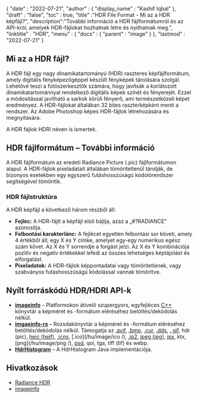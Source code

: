 {
  "date" : "2022-07-21",
  "author" : {
    "display_name" : "Kashif Iqbal"
},
  "draft" : "false",
  "toc" : true,
  "title" :"HDR File Format - Mi az a HDR képfájl?",
  "description":"További információ a HDR fájlformátumról és az API-król, amelyek HDR-fájlokat hozhatnak létre és nyithatnak meg.",
  "linktitle" : "HDR",
  "menu" : {
    "docs" : {
      "parent" : "image"
}
},
  "lastmod" : "2022-07-21"
}

## Mi az a HDR fájl?

A HDR fájl egy nagy dinamikatartományú (HDR) raszteres képfájlformátum, amely digitális fényképezőgéppel készült fényképek tárolására szolgál. Lehetővé teszi a fotószerkesztők számára, hogy javítsák a korlátozott dinamikatartománnyal rendelkező digitális képek színét és fényerejét. Ezzel a módosítással javítható a sarkok körüli fényerő, ami természetközeli képet eredményez. A HDR-fájlokat általában 32 bites raszterképként menti a rendszer. Az Adobe Photoshop képes HDR-fájlok létrehozására és megnyitására.

A HDR fájlok HDRI néven is ismertek.

## HDR fájlformátum – További információ

A HDR fájlformátum az eredeti Radiance Picture (.pic) fájlformátumon alapul. A HDR-fájlok pixeladatait általában tömörítetlenül tárolják, de bizonyos esetekben egy egyszerű futáshosszúságú kódolórendszer segítségével tömörítik.

### HDR fájlstruktúra

A HDR képfájl a következő három részből áll:

* **Fejléc:** A HDR-fájlt a képfájl első bájtja, azaz a „#?RADIANCE” azonosítja.
* **Felbontási karakterlánc:** A fejlécet egyetlen felbontási sor követi, amely 4 értékből áll; egy X és Y címke, amelyet egy-egy numerikus egész szám követ. Az X és Y sorrendje a forgást jelzi. Az X és Y kombinációja pozitív és negatív értékekkel lefedi az összes lehetséges képtájolást és elforgatást.
* **Pixeladatok:** A HDR-fájlok képpontadatai vagy tömörítetlenek, vagy szabványos futáshosszúságú kódolással vannak tömörítve.

## Nyílt forráskódú HDR/HDRI API-k

* **[imageinfo](https://github.com/xiaozhuai/imageinfo )** – Platformokon átívelő szupergyors, egyfejléces [C++](/hu/programming/cpp/) könyvtár a képméret és -formátum eléréséhez betöltés/dekódolás nélkül.
* **[imgaeinfo-rs](https://github.com/xiaozhuai/imageinfo-rs)** – Rozsdakönyvtár a képméret és -formátum eléréséhez betöltés/dekódolás nélkül. Támogatja az [.avif](/hu/image/avif/), [.bmp](/hu/image/bmp/), [.cur](/hu/image/cur/), [.dds](/hu/image/dds/), [. gif](/hu/image/gif/), hdr (pic), [heic (heif)](/hu/image/heic/), [.icns](/hu/image/icns/), [.ico](/hu/image/ico /), [.jp2](/hu/image/jp2/), [jpeg (jpg)](/hu/image/jpeg/), [jpx](/hu/image/jpx/), ktx, [png](/hu/image/png /), [psd](/hu/image/psd/), qoi, tga, tiff (tif) és webp.
* **[HdrHistogram](https://github.com/HdrHistogram/HdrHistogram)** – A HdrHistogram Java implementációja.

## Hivatkozások

* [Radiance HDR](http://paulbourke.net/dataformats/pic/)
* [imageinfo](https://github.com/xiaozhuai/imageinfo)

